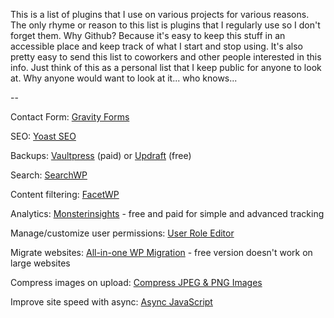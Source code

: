 This is a list of plugins that I use on various projects for various reasons. The only rhyme or reason to this list is plugins that I regularly use so I don't forget them. Why Github? Because it's easy to keep this stuff in an accessible place and keep track of what I start and stop using. It's also pretty easy to send this list to coworkers and other people interested in this info. Just think of this as a personal list that I keep public for anyone to look at. Why anyone would want to look at it... who knows...

--

Contact Form: [Gravity Forms](https://www.gravityforms.com/)

SEO: [Yoast SEO](https://wordpress.org/plugins/wordpress-seo/)

Backups: [Vaultpress](https://vaultpress.com/) (paid) or [Updraft](https://updraftplus.com/) (free)

Search: [SearchWP](https://searchwp.com/)

Content filtering: [FacetWP](https://facetwp.com/)

Analytics: [Monsterinsights](https://www.monsterinsights.com/) - free and paid for simple and advanced tracking

Manage/customize user permissions: [User Role Editor](https://wordpress.org/plugins/user-role-editor/)

Migrate websites: [All-in-one WP Migration](https://wordpress.org/plugins/all-in-one-wp-migration/) - free version doesn't work on large websites

Compress images on upload: [Compress JPEG & PNG Images](https://wordpress.org/plugins/tiny-compress-images/)

Improve site speed with async: [Async JavaScript](https://wordpress.org/plugins/async-javascript/)

